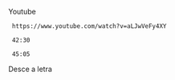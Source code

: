 
Youtube
```timestamp-url 
 https://www.youtube.com/watch?v=aLJwVeFy4XY
```

```timestamp 
 42:30
 ```

```timestamp 
 45:05
 ```

Desce a letra